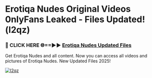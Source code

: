 # Erotiqa Nudes Original Videos 0nlyFans Leaked - Files Updated! (l2qz)

<h3>🔴 CLICK HERE 🌐==►► <a href="https://tinyurl.com/yc6ubb5a" rel="nofollow">Erotiqa Nudes Updated Files</a></h3>

Get Erotiqa Nudes and all content. Now you can access all videos and pictures of Erotiqa Nudes. New Updated Files 2025!

[![l2qz](https://i.imgur.com/7eu0CRL.gif)](https://tinyurl.com/yc6ubb5a)
